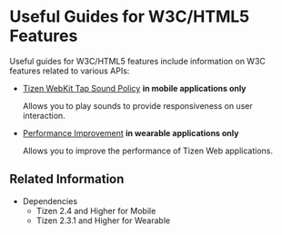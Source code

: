 # Useful Guides for W3C/HTML5 Features

Useful guides for W3C/HTML5 features include information on W3C features related to various APIs:

- [Tizen WebKit Tap Sound Policy](./sound-policy.md) **in mobile applications only**

  Allows you to play sounds to provide responsiveness on user interaction.

- [Performance Improvement](./performance.md) **in wearable applications only**	

  Allows you to improve the performance of Tizen Web applications.

## Related Information
* Dependencies  
  - Tizen 2.4 and Higher for Mobile
  - Tizen 2.3.1 and Higher for Wearable
